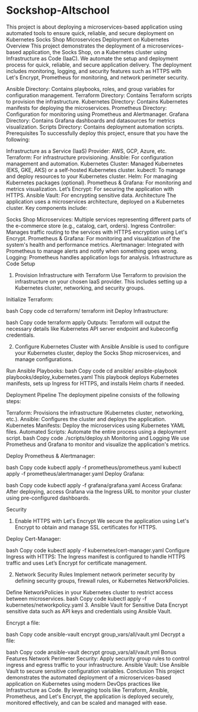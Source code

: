 # Sockshop-Altschool
 This project is about deploying a microservices-based application using automated tools to ensure quick, reliable, and secure deployment on Kubernetes
 Socks Shop Microservices Deployment on Kubernetes
Overview
This project demonstrates the deployment of a microservices-based application, the Socks Shop, on a Kubernetes cluster using Infrastructure as Code (IaaC). We automate the setup and deployment process for quick, reliable, and secure application delivery. The deployment includes monitoring, logging, and security features such as HTTPS with Let's Encrypt, Prometheus for monitoring, and network perimeter security.

Ansible Directory: Contains playbooks, roles, and group variables for configuration management.
Terraform Directory: Contains Terraform scripts to provision the infrastructure.
Kubernetes Directory: Contains Kubernetes manifests for deploying the microservices.
Prometheus Directory: Configuration for monitoring using Prometheus and Alertmanager.
Grafana Directory: Contains Grafana dashboards and datasources for metrics visualization.
Scripts Directory: Contains deployment automation scripts.
Prerequisites
To successfully deploy this project, ensure that you have the following:

Infrastructure as a Service (IaaS) Provider: AWS, GCP, Azure, etc.
Terraform: For infrastructure provisioning.
Ansible: For configuration management and automation.
Kubernetes Cluster: Managed Kubernetes (EKS, GKE, AKS) or a self-hosted Kubernetes cluster.
kubectl: To manage and deploy resources to your Kubernetes cluster.
Helm: For managing Kubernetes packages (optional).
Prometheus & Grafana: For monitoring and metrics visualization.
Let’s Encrypt: For securing the application with HTTPS.
Ansible Vault: For encrypting sensitive data.
Architecture
The application uses a microservices architecture, deployed on a Kubernetes cluster. Key components include:

Socks Shop Microservices: Multiple services representing different parts of the e-commerce store (e.g., catalog, cart, orders).
Ingress Controller: Manages traffic routing to the services with HTTPS encryption using Let's Encrypt.
Prometheus & Grafana: For monitoring and visualization of the system's health and performance metrics.
Alertmanager: Integrated with Prometheus to manage alerts and notify when something goes wrong.
Logging: Prometheus handles application logs for analysis.
Infrastructure as Code Setup
1. Provision Infrastructure with Terraform
Use Terraform to provision the infrastructure on your chosen IaaS provider. This includes setting up a Kubernetes cluster, networking, and security groups.

Initialize Terraform:

bash
Copy code
cd terraform/
terraform init
Deploy Infrastructure:

bash
Copy code
terraform apply
Outputs: Terraform will output the necessary details like Kubernetes API server endpoint and kubeconfig credentials.

2. Configure Kubernetes Cluster with Ansible
Ansible is used to configure your Kubernetes cluster, deploy the Socks Shop microservices, and manage configurations.

Run Ansible Playbooks:
bash
Copy code
cd ansible/
ansible-playbook playbooks/deploy_kubernetes.yaml
This playbook deploys Kubernetes manifests, sets up Ingress for HTTPS, and installs Helm charts if needed.

Deployment Pipeline
The deployment pipeline consists of the following steps:

Terraform: Provisions the infrastructure (Kubernetes cluster, networking, etc.).
Ansible: Configures the cluster and deploys the application.
Kubernetes Manifests: Deploy the microservices using Kubernetes YAML files.
Automated Scripts: Automate the entire process using a deployment script.
bash
Copy code
./scripts/deploy.sh
Monitoring and Logging
We use Prometheus and Grafana to monitor and visualize the application's metrics.

Deploy Prometheus & Alertmanager:

bash
Copy code
kubectl apply -f prometheus/prometheus.yaml
kubectl apply -f prometheus/alertmanager.yaml
Deploy Grafana:

bash
Copy code
kubectl apply -f grafana/grafana.yaml
Access Grafana: After deploying, access Grafana via the Ingress URL to monitor your cluster using pre-configured dashboards.

Security
1. Enable HTTPS with Let's Encrypt
We secure the application using Let's Encrypt to obtain and manage SSL certificates for HTTPS.

Deploy Cert-Manager:

bash
Copy code
kubectl apply -f kubernetes/cert-manager.yaml
Configure Ingress with HTTPS: The Ingress manifest is configured to handle HTTPS traffic and uses Let’s Encrypt for certificate management.

2. Network Security Rules
Implement network perimeter security by defining security groups, firewall rules, or Kubernetes NetworkPolicies.

Define NetworkPolicies in your Kubernetes cluster to restrict access between microservices.
bash
Copy code
kubectl apply -f kubernetes/networkpolicy.yaml
3. Ansible Vault for Sensitive Data
Encrypt sensitive data such as API keys and credentials using Ansible Vault.

Encrypt a file:

bash
Copy code
ansible-vault encrypt group_vars/all/vault.yml
Decrypt a file:

bash
Copy code
ansible-vault decrypt group_vars/all/vault.yml
Bonus Features
Network Perimeter Security: Apply security group rules to control ingress and egress traffic to your infrastructure.
Ansible Vault: Use Ansible Vault to secure sensitive configuration variables.
Conclusion
This project demonstrates the automated deployment of a microservices-based application on Kubernetes using modern DevOps practices like Infrastructure as Code. By leveraging tools like Terraform, Ansible, Prometheus, and Let's Encrypt, the application is deployed securely, monitored effectively, and can be scaled and managed with ease.


